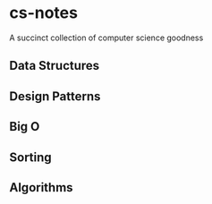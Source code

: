 # cs-notes
A succinct collection of computer science goodness


## Data Structures


## Design Patterns


## Big O


## Sorting


## Algorithms